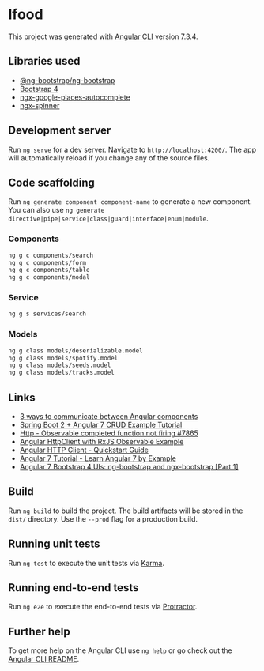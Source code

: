 # Ifood

This project was generated with [Angular CLI](https://github.com/angular/angular-cli) version 7.3.4.

## Libraries used

* [@ng-bootstrap/ng-bootstrap](https://ng-bootstrap.github.io/)
* [Bootstrap 4](https://getbootstrap.com/)
* [ngx-google-places-autocomplete](https://www.npmjs.com/package/ngx-google-places-autocomplete)
* [ngx-spinner](https://www.npmjs.com/package/ngx-spinner)

## Development server

Run `ng serve` for a dev server. Navigate to `http://localhost:4200/`. The app will automatically reload if you change any of the source files.

## Code scaffolding

Run `ng generate component component-name` to generate a new component. You can also use `ng generate directive|pipe|service|class|guard|interface|enum|module`.

### Components

```bash
ng g c components/search
ng g c components/form
ng g c components/table
ng g c components/modal
```

### Service

```bash
ng g s services/search
```

### Models

```bash
ng g class models/deserializable.model
ng g class models/spotify.model
ng g class models/seeds.model
ng g class models/tracks.model
```

## Links

* [3 ways to communicate between Angular components](https://medium.com/@mirokoczka/3-ways-to-communicate-between-angular-components-a1e3f3304ecb)
* [Spring Boot 2 + Angular 7 CRUD Example Tutorial](https://www.javaguides.net/2019/02/spring-boot-2-angular-7-crud-example-tutorial.html)
* [Http - Observable completed function not firing #7865](https://github.com/angular/angular/issues/7865)
* [Angular HttpClient with RxJS Observable Example](https://howtodoinjava.com/angular/rxjs-observable-httpclient/)
* [Angular HTTP Client - Quickstart Guide](https://blog.angular-university.io/angular-http/)
* [Angular 7 Tutorial - Learn Angular 7 by Example](https://coursetro.com/posts/code/171/Angular-7-Tutorial---Learn-Angular-7-by-Example)
* [Angular 7 Bootstrap 4 UIs: ng-bootstrap and ngx-bootstrap [Part 1]](https://www.techiediaries.com/angular-bootstrap-ui/)

## Build

Run `ng build` to build the project. The build artifacts will be stored in the `dist/` directory. Use the `--prod` flag for a production build.

## Running unit tests

Run `ng test` to execute the unit tests via [Karma](https://karma-runner.github.io).

## Running end-to-end tests

Run `ng e2e` to execute the end-to-end tests via [Protractor](http://www.protractortest.org/).

## Further help

To get more help on the Angular CLI use `ng help` or go check out the [Angular CLI README](https://github.com/angular/angular-cli/blob/master/README.md).
